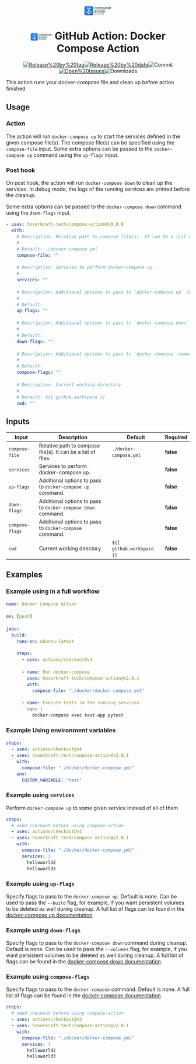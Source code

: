 <!-- markdownlint-disable-next-line first-line-heading -->
<div align="center" width="100%">
<!-- start branding -->

<img src=".github/ghadocs/branding.svg" width="15%" align="center" alt="branding<icon:anchor color:gray-dark>" />

<!-- end branding -->
<!-- start title -->

# <img src=".github/ghadocs/branding.svg" width="60px" align="center" alt="branding<icon:anchor color:gray-dark>" /> GitHub Action: Docker Compose Action

<!-- end title -->
<!-- start badges -->

<a href="https%3A%2F%2Fgithub.com%2Fhoverkraft-tech%2Fcompose-action%2Freleases%2Flatest"><img src="https://img.shields.io/github/v/release/hoverkraft-tech/compose-action?display_name=tag&sort=semver&logo=github&style=flat-square" alt="Release%20by%20tag" /></a><a href="https%3A%2F%2Fgithub.com%2Fhoverkraft-tech%2Fcompose-action%2Freleases%2Flatest"><img src="https://img.shields.io/github/release-date/hoverkraft-tech/compose-action?display_name=tag&sort=semver&logo=github&style=flat-square" alt="Release%20by%20date" /></a><img src="https://img.shields.io/github/last-commit/hoverkraft-tech/compose-action?logo=github&style=flat-square" alt="Commit" /><a href="https%3A%2F%2Fgithub.com%2Fhoverkraft-tech%2Fcompose-action%2Fissues"><img src="https://img.shields.io/github/issues/hoverkraft-tech/compose-action?logo=github&style=flat-square" alt="Open%20Issues" /></a><img src="https://img.shields.io/github/downloads/hoverkraft-tech/compose-action/total?logo=github&style=flat-square" alt="Downloads" />

<!-- end badges -->

</div>
<!-- start description -->

This action runs your docker-compose file and clean up before action finished

<!-- end description -->

<!-- start contents -->
<!-- end contents -->

## Usage

### Action

The action will run `docker-compose up` to start the services defined in the given compose file(s).
The compose file(s) can be specified using the `compose-file` input.
Some extra options can be passed to the `docker-compose up` command using the `up-flags` input.

### Post hook

On post hook, the action will run `docker-compose down` to clean up the services.
In debug mode, the logs of the running services are printed before the cleanup.

Some extra options can be passed to the `docker-compose down` command using the `down-flags` input.

<!-- start usage -->

```yaml
- uses: hoverkraft-tech/compose-action@v0.0.0
  with:
    # Description: Relative path to compose file(s). It can be a list of files.
    #
    # Default: ./docker-compose.yml
    compose-file: ""

    # Description: Services to perform docker-compose up.
    #
    services: ""

    # Description: Additional options to pass to `docker-compose up` command.
    #
    # Default:
    up-flags: ""

    # Description: Additional options to pass to `docker-compose down` command.
    #
    # Default:
    down-flags: ""

    # Description: Additional options to pass to `docker-compose` command.
    #
    # Default:
    compose-flags: ""

    # Description: Current working directory
    #
    # Default: ${{ github.workspace }}
    cwd: ""
```

<!-- end usage -->

## Inputs

<!-- start inputs -->

| **Input**                  | **Description**                                                         | **Default**                          | **Required** |
| -------------------------- | ----------------------------------------------------------------------- | ------------------------------------ | ------------ |
| <code>compose-file</code>  | Relative path to compose file(s). It can be a list of files.            | <code>./docker-compose.yml</code>    | **false**    |
| <code>services</code>      | Services to perform docker-compose up.                                  |                                      | **false**    |
| <code>up-flags</code>      | Additional options to pass to <code>docker-compose up</code> command.   |                                      | **false**    |
| <code>down-flags</code>    | Additional options to pass to <code>docker-compose down</code> command. |                                      | **false**    |
| <code>compose-flags</code> | Additional options to pass to <code>docker-compose</code> command.      |                                      | **false**    |
| <code>cwd</code>           | Current working directory                                               | <code>${{ github.workspace }}</code> | **false**    |

<!-- end inputs -->
<!-- start outputs -->
<!-- end outputs -->

## Examples

### Example using in a full workflow

```yaml
name: Docker Compose Action

on: [push]

jobs:
  build:
    runs-on: ubuntu-latest

    steps:
      - uses: actions/checkout@v4

      - name: Run docker-compose
        uses: hoverkraft-tech/compose-action@v2.0.1
        with:
          compose-file: "./docker/docker-compose.yml"

      - name: Execute tests in the running services
        run: |
          docker-compose exec test-app pytest
```

<!-- start [.github/ghadocs/examples/] -->
<!-- end [.github/ghadocs/examples/] -->

### Example Using environment variables

```yaml
steps:
  - uses: actions/checkout@v4
  - uses: hoverkraft-tech/compose-action@v2.0.1
    with:
      compose-file: "./docker/docker-compose.yml"
    env:
      CUSTOM_VARIABLE: "test"
```

### Example using `services`

Perform `docker-compose up` to some given service instead of all of them

```yaml
steps:
  # need checkout before using compose-action
  - uses: actions/checkout@v3
  - uses: hoverkraft-tech/compose-action@v2.0.1
    with:
      compose-file: "./docker/docker-compose.yml"
      services: |
        helloworld2
        helloworld3
```

### Example using `up-flags`

Specify flags to pass to the `docker-compose up`. Default is none. Can be used
to pass the `--build` flag, for example, if you want persistent volumes to be
deleted as well during cleanup. A full list of flags can be found in the
[docker-compose up documentation](https://docs.docker.com/compose/reference/up/).

### Example using `down-flags`

Specify flags to pass to the `docker-compose down` command during cleanup.
Default is none. Can be used to pass the `--volumes` flag, for example, if you
want persistent volumes to be deleted as well during cleanup. A full list of
flags can be found in the
[docker-compose down documentation](https://docs.docker.com/compose/reference/down/).

### Example using `compose-flags`

Specify flags to pass to the `docker-compose` command. Default is none. A full
list of flags can be found in the
[docker-compose documentation](https://docs.docker.com/compose/reference/#command-options-overview-and-help).

```yaml
steps:
  # need checkout before using compose-action
  - uses: actions/checkout@v3
  - uses: hoverkraft-tech/compose-action@v2.0.1
    with:
      compose-file: "./docker/docker-compose.yml"
      services: |
        helloworld2
        helloworld3
```

